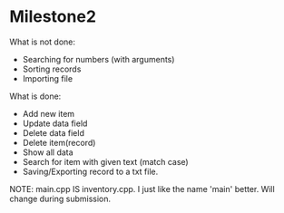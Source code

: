 # Milestone2

What is not done:
- Searching for numbers (with arguments)
- Sorting records
- Importing file

What is done:
- Add new item
- Update data field
- Delete data field
- Delete item(record)
- Show all data
- Search for item with given text (match case)
- Saving/Exporting record to a txt file.

NOTE: main.cpp IS inventory.cpp. I just like the name 'main' better. Will change during submission.
